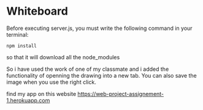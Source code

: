 # Whiteboard

Before executing server.js, you must write the following command in your terminal:

    npm install

so that it will download all the node_modules


So i have used the work of one of my classmate and i added the functionality of openning the drawing into a new tab. You can also save the image when you use the right click.

find my app on this website https://web-project-assignement-1.herokuapp.com